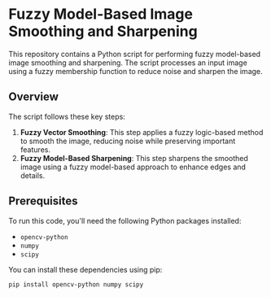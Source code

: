 # Fuzzy Model-Based Image Smoothing and Sharpening

This repository contains a Python script for performing fuzzy model-based image smoothing and sharpening. The script processes an input image using a fuzzy membership function to reduce noise and sharpen the image.

## Overview

The script follows these key steps:
1. **Fuzzy Vector Smoothing**: This step applies a fuzzy logic-based method to smooth the image, reducing noise while preserving important features.
2. **Fuzzy Model-Based Sharpening**: This step sharpens the smoothed image using a fuzzy model-based approach to enhance edges and details.

## Prerequisites

To run this code, you'll need the following Python packages installed:

- `opencv-python`
- `numpy`
- `scipy`

You can install these dependencies using pip:

```bash
pip install opencv-python numpy scipy

